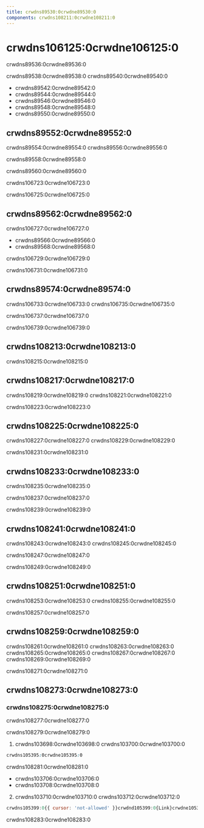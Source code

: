 ```yaml
---
title: crwdns89530:0crwdne89530:0
components: crwdns108211:0crwdne108211:0
---
```


# crwdns106125:0crwdne106125:0

<p class="description">crwdns89536:0crwdne89536:0</p>

crwdns89538:0crwdne89538:0 crwdns89540:0crwdne89540:0

- crwdns89542:0crwdne89542:0
- crwdns89544:0crwdne89544:0
- crwdns89546:0crwdne89546:0
- crwdns89548:0crwdne89548:0
- crwdns89550:0crwdne89550:0

## crwdns89552:0crwdne89552:0

crwdns89554:0crwdne89554:0 crwdns89556:0crwdne89556:0

crwdns89558:0crwdne89558:0

crwdns89560:0crwdne89560:0

crwdns106723:0crwdne106723:0

crwdns106725:0crwdne106725:0

## crwdns89562:0crwdne89562:0

crwdns106727:0crwdne106727:0

- crwdns89566:0crwdne89566:0
- crwdns89568:0crwdne89568:0

crwdns106729:0crwdne106729:0

crwdns106731:0crwdne106731:0

## crwdns89574:0crwdne89574:0

crwdns106733:0crwdne106733:0 crwdns106735:0crwdne106735:0

crwdns106737:0crwdne106737:0

crwdns106739:0crwdne106739:0

## crwdns108213:0crwdne108213:0

crwdns108215:0crwdne108215:0

## crwdns108217:0crwdne108217:0

crwdns108219:0crwdne108219:0 crwdns108221:0crwdne108221:0

crwdns108223:0crwdne108223:0

## crwdns108225:0crwdne108225:0

crwdns108227:0crwdne108227:0 crwdns108229:0crwdne108229:0

crwdns108231:0crwdne108231:0

## crwdns108233:0crwdne108233:0

crwdns108235:0crwdne108235:0

crwdns108237:0crwdne108237:0

crwdns108239:0crwdne108239:0

## crwdns108241:0crwdne108241:0

crwdns108243:0crwdne108243:0 crwdns108245:0crwdne108245:0

crwdns108247:0crwdne108247:0

crwdns108249:0crwdne108249:0

## crwdns108251:0crwdne108251:0

crwdns108253:0crwdne108253:0 crwdns108255:0crwdne108255:0

crwdns108257:0crwdne108257:0

## crwdns108259:0crwdne108259:0

crwdns108261:0crwdne108261:0 crwdns108263:0crwdne108263:0 crwdns108265:0crwdne108265:0 crwdns108267:0crwdne108267:0 crwdns108269:0crwdne108269:0

crwdns108271:0crwdne108271:0

## crwdns108273:0crwdne108273:0

### crwdns108275:0crwdne108275:0

crwdns108277:0crwdne108277:0

crwdns108279:0crwdne108279:0

1. crwdns103698:0crwdne103698:0 crwdns103700:0crwdne103700:0

  ```css
  crwdns105395:0crwdne105395:0
  ```

crwdns108281:0crwdne108281:0

- crwdns103706:0crwdne103706:0
- crwdns103708:0crwdne103708:0

2. crwdns103710:0crwdne103710:0 crwdns103712:0crwdne103712:0

  ```jsx
  crwdns105399:0{{ cursor: 'not-allowed' }}crwdnd105399:0{Link}crwdne105399:0
  ```

crwdns108283:0crwdne108283:0